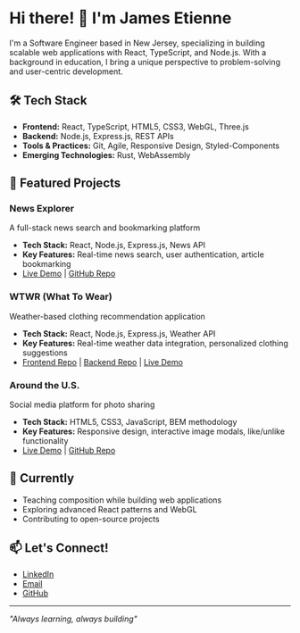 # Hi there! 👋 I'm James Etienne

I'm a Software Engineer based in New Jersey, specializing in building scalable web applications with React, TypeScript, and Node.js. With a background in education, I bring a unique perspective to problem-solving and user-centric development.

## 🛠️ Tech Stack
- **Frontend:** React, TypeScript, HTML5, CSS3, WebGL, Three.js
- **Backend:** Node.js, Express.js, REST APIs
- **Tools & Practices:** Git, Agile, Responsive Design, Styled-Components
- **Emerging Technologies:** Rust, WebAssembly

## 🚀 Featured Projects

### News Explorer
A full-stack news search and bookmarking platform
- **Tech Stack:** React, Node.js, Express.js, News API
- **Key Features:** Real-time news search, user authentication, article bookmarking
- [Live Demo](https://jamespetienne.github.io/news-explorer-frontend/) | [GitHub Repo](https://github.com/jamespetienne/news-explorer-frontend)

### WTWR (What To Wear)
Weather-based clothing recommendation application
- **Tech Stack:** React, Node.js, Express.js, Weather API
- **Key Features:** Real-time weather data integration, personalized clothing suggestions
- [Frontend Repo](https://github.com/jamespetienne/se_project_react) | [Backend Repo](https://github.com/jamespetienne/se_project_express) | [Live Demo](https://wtwr-project.twilightparadox.com/)

### Around the U.S.
Social media platform for photo sharing
- **Tech Stack:** HTML5, CSS3, JavaScript, BEM methodology
- **Key Features:** Responsive design, interactive image modals, like/unlike functionality
- [Live Demo](https://jamespetienne.github.io/se_project_aroundtheus/) | [GitHub Repo](https://github.com/jamespetienne/se_project_aroundtheus)

## 🌱 Currently
- Teaching composition while building web applications
- Exploring advanced React patterns and WebGL
- Contributing to open-source projects

## 📫 Let's Connect!
- [LinkedIn](https://www.linkedin.com/in/james-etienne/)
- [Email](mailto:jamespetienne@gmail.com)
- [GitHub](https://github.com/jamespetienne)

---
*"Always learning, always building"*
